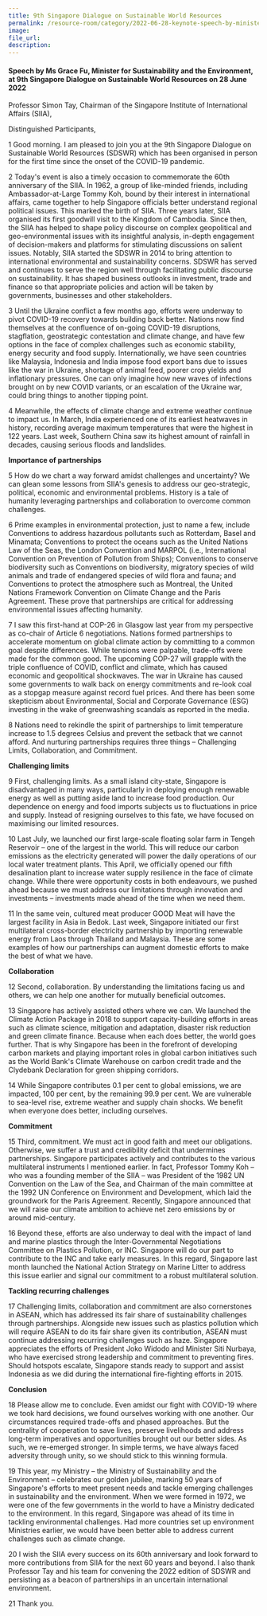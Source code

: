 ```yaml
---
title: 9th Singapore Dialogue on Sustainable World Resources
permalink: /resource-room/category/2022-06-28-keynote-speech-by-minister-grace-fu-at-9th-singapore-dialogue-on-sustainable-world-resources/
image:
file_url:
description:
---
```


#### Speech by Ms Grace Fu, Minister for Sustainability and the Environment, at 9th Singapore Dialogue on Sustainable World Resources on 28 June 2022

Professor Simon Tay, Chairman of the Singapore Institute of International Affairs (SIIA),

Distinguished Participants,

1 Good morning. I am pleased to join you at the 9th Singapore Dialogue on Sustainable World Resources (SDSWR) which has been organised in person for the first time since the onset of the COVID-19 pandemic.

2 Today's event is also a timely occasion to commemorate the 60th anniversary of the SIIA. In 1962, a group of like-minded friends, including Ambassador-at-Large Tommy Koh, bound by their interest in international affairs, came together to help Singapore officials better understand regional political issues. This marked the birth of SIIA. Three years later, SIIA organised its first goodwill visit to the Kingdom of Cambodia. Since then, the SIIA has helped to shape policy discourse on complex geopolitical and geo-environmental issues with its insightful analysis, in-depth engagement of decision-makers and platforms for stimulating discussions on salient issues. Notably, SIIA started the SDSWR in 2014 to bring attention to international environmental and sustainability concerns. SDSWR has served and continues to serve the region well through facilitating public discourse on sustainability. It has shaped business outlooks in investment, trade and finance so that appropriate policies and action will be taken by governments, businesses and other stakeholders.

3 Until the Ukraine conflict a few months ago, efforts were underway to pivot COVID-19 recovery towards building back better. Nations now find themselves at the confluence of on-going COVID-19 disruptions, stagflation, geostrategic contestation and climate change, and have few options in the face of complex challenges such as economic stability, energy security and food supply. Internationally, we have seen countries like Malaysia, Indonesia and India impose food export bans due to issues like the war in Ukraine, shortage of animal feed, poorer crop yields and inflationary pressures. One can only imagine how new waves of infections brought on by new COVID variants, or an escalation of the Ukraine war, could bring things to another tipping point.

4 Meanwhile, the effects of climate change and extreme weather continue to impact us. In March, India experienced one of its earliest heatwaves in history, recording average maximum temperatures that were the highest in 122 years. Last week, Southern China saw its highest amount of rainfall in decades, causing serious floods and landslides.

**Importance of partnerships**

5 How do we chart a way forward amidst challenges and uncertainty? We can glean some lessons from SIIA's genesis to address our geo-strategic, political, economic and environmental problems. History is a tale of humanity leveraging partnerships and collaboration to overcome common challenges.

6 Prime examples in environmental protection, just to name a few, include Conventions to address hazardous pollutants such as Rotterdam, Basel and Minamata; Conventions to protect the oceans such as the United Nations Law of the Seas, the London Convention and MARPOL (i.e., International Convention on Prevention of Pollution from Ships); Conventions to conserve biodiversity such as Conventions on biodiversity, migratory species of wild animals and trade of endangered species of wild flora and fauna; and Conventions to protect the atmosphere such as Montreal, the United Nations Framework Convention on Climate Change and the Paris Agreement. These prove that partnerships are critical for addressing environmental issues affecting humanity.

7 I saw this first-hand at COP-26 in Glasgow last year from my perspective as co-chair of Article 6 negotiations. Nations formed partnerships to accelerate momentum on global climate action by committing to a common goal despite differences. While tensions were palpable, trade-offs were made for the common good. The upcoming COP-27 will grapple with the triple confluence of COVID, conflict and climate, which has caused economic and geopolitical shockwaves. The war in Ukraine has caused some governments to walk back on energy commitments and re-look coal as a stopgap measure against record fuel prices. And there has been some skepticism about Environmental, Social and Corporate Governance (ESG) investing in the wake of greenwashing scandals as reported in the media.

8 Nations need to rekindle the spirit of partnerships to limit temperature increase to 1.5 degrees Celsius and prevent the setback that we cannot afford. And nurturing partnerships requires three things – Challenging Limits, Collaboration, and Commitment.

**Challenging limits**

9 First, challenging limits. As a small island city-state, Singapore is disadvantaged in many ways, particularly in deploying enough renewable energy as well as putting aside land to increase food production. Our dependence on energy and food imports subjects us to fluctuations in price and supply. Instead of resigning ourselves to this fate, we have focused on maximising our limited resources.

10 Last July, we launched our first large-scale floating solar farm in Tengeh Reservoir – one of the largest in the world. This will reduce our carbon emissions as the electricity generated will power the daily operations of our local water treatment plants. This April, we officially opened our fifth desalination plant to increase water supply resilience in the face of climate change. While there were opportunity costs in both endeavours, we pushed ahead because we must address our limitations through innovation and investments – investments made ahead of the time when we need them.

11 In the same vein, cultured meat producer GOOD Meat will have the largest facility in Asia in Bedok. Last week, Singapore initiated our first multilateral cross-border electricity partnership by importing renewable energy from Laos through Thailand and Malaysia. These are some examples of how our partnerships can augment domestic efforts to make the best of what we have.

**Collaboration**

12 Second, collaboration. By understanding the limitations facing us and others, we can help one another for mutually beneficial outcomes.

13 Singapore has actively assisted others where we can. We launched the Climate Action Package in 2018 to support capacity-building efforts in areas such as climate science, mitigation and adaptation, disaster risk reduction and green climate finance. Because when each does better, the world goes further. That is why Singapore has been in the forefront of developing carbon markets and playing important roles in global carbon initiatives such as the World Bank&#39;s Climate Warehouse on carbon credit trade and the Clydebank Declaration for green shipping corridors.

14 While Singapore contributes 0.1 per cent to global emissions, we are impacted, 100 per cent, by the remaining 99.9 per cent. We are vulnerable to sea-level rise, extreme weather and supply chain shocks. We benefit when everyone does better, including ourselves.

**Commitment**

15 Third, commitment. We must act in good faith and meet our obligations. Otherwise, we suffer a trust and credibility deficit that undermines partnerships. Singapore participates actively and contributes to the various multilateral instruments I mentioned earlier. In fact, Professor Tommy Koh – who was a founding member of the SIIA – was President of the 1982 UN Convention on the Law of the Sea, and Chairman of the main committee at the 1992 UN Conference on Environment and Development, which laid the groundwork for the Paris Agreement. Recently, Singapore announced that we will raise our climate ambition to achieve net zero emissions by or around mid-century.

16 Beyond these, efforts are also underway to deal with the impact of land and marine plastics through the Inter-Governmental Negotiations Committee on Plastics Pollution, or INC. Singapore will do our part to contribute to the INC and take early measures. In this regard, Singapore last month launched the National Action Strategy on Marine Litter to address this issue earlier and signal our commitment to a robust multilateral solution.

**Tackling recurring challenges**

17 Challenging limits, collaboration and commitment are also cornerstones in ASEAN, which has addressed its fair share of sustainability challenges through partnerships. Alongside new issues such as plastics pollution which will require ASEAN to do its fair share given its contribution, ASEAN must continue addressing recurring challenges such as haze. Singapore appreciates the efforts of President Joko Widodo and Minister Siti Nurbaya, who have exercised strong leadership and commitment to preventing fires. Should hotspots escalate, Singapore stands ready to support and assist Indonesia as we did during the international fire-fighting efforts in 2015.

**Conclusion**

18 Please allow me to conclude. Even amidst our fight with COVID-19 where we took hard decisions, we found ourselves working with one another. Our circumstances required trade-offs and phased approaches. But the centrality of cooperation to save lives, preserve livelihoods and address long-term imperatives and opportunities brought out our better sides. As such, we re-emerged stronger. In simple terms, we have always faced adversity through unity, so we should stick to this winning formula.

19 This year, my Ministry – the Ministry of Sustainability and the Environment – celebrates our golden jubilee, marking 50 years of Singapore&#39;s efforts to meet present needs and tackle emerging challenges in sustainability and the environment. When we were formed in 1972, we were one of the few governments in the world to have a Ministry dedicated to the environment. In this regard, Singapore was ahead of its time in tackling environmental challenges. Had more countries set up environment Ministries earlier, we would have been better able to address current challenges such as climate change.

20 I wish the SIIA every success on its 60th anniversary and look forward to more contributions from SIIA for the next 60 years and beyond. I also thank Professor Tay and his team for convening the 2022 edition of SDSWR and persisting as a beacon of partnerships in an uncertain international environment.

21 Thank you.
